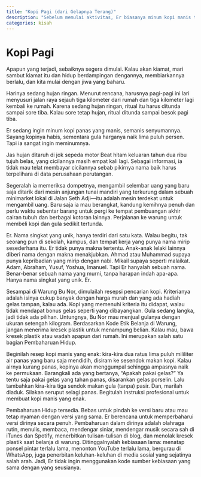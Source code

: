 ```yaml
---
title: "Kopi Pagi (dari Gelapnya Terang)"
description: "Sebelum memulai aktivitas, Er biasanya minum kopi manis terlebih dahulu."
categories: kisah
---
```

# Kopi Pagi

Apapun yang terjadi, sebaiknya segera dimulai. Kalau akan kiamat, mari sambut kiamat itu dan hidup berdampingan dengannya, membiarkannya berlalu, dan kita mulai dengan jiwa yang baharu.

Harinya sedang hujan ringan. Menurut rencana, harusnya pagi-pagi ini lari menyusuri jalan raya sejauh tiga kilometer dari rumah dan tiga kilometer lagi kembali ke rumah. Karena sedang hujan ringan, ritual itu harus ditunda sampai sore tiba. Kalau sore tetap hujan, ritual ditunda sampai besok pagi tiba.

Er sedang ingin minum kopi panas yang manis, semanis senyumannya. Sayang kopinya habis, sementara gula harganya naik lima puluh persen. Tapi ia sangat ingin meminumnya.

Jas hujan ditaruh di jok sepeda motor Beat hitam keluaran tahun dua ribu tujuh belas, yang cicilannya masih empat kali lagi. Sebagai informasi, ia tidak mau telat membayar cicilannya sebab pikirnya nama baik harus terpelihara di data perusahaan perutangan.

Segeralah ia memeriksa dompetnya, mengambil selembar uang yang baru saja ditarik dari mesin anjungan tunai mandiri yang terkurung dalam sebuah minimarket lokal di Jalan Seth Adji—itu adalah mesin terdekat untuk mengambil uang. Baru saja ia mau berangkat, kandung kemihnya penuh dan perlu waktu sebentar barang untuk pergi ke tempat pembuangan akhir cairan tubuh dan berbagai kotoran lainnya. Perjalanan ke warung untuk membeli kopi dan gula sedikit tertunda.

Er. Nama singkat yang unik, hanya terdiri dari satu kata. Walau begitu, tak seorang pun di sekolah, kampus, dan tempat kerja yang punya nama mirip sesederhana itu. Er tidak punya makna tertentu. Anak-anak lelaki lainnya diberi nama dengan makna menakjubkan. Ahmad atau Muhammad supaya punya kepribadian yang mirip dengan nabi. Mikail supaya seperti malaikat. Adam, Abraham, Yusuf, Yoshua, Imanuel. Tapi Er hanyalah sebuah nama. Benar-benar sebuah nama yang murni, tanpa harapan indah apa-apa. Hanya nama singkat yang unik. Er.

Sesampai di Warung Bu Nor, dimulailah resepsi pencarian kopi. Kriterianya adalah isinya cukup banyak dengan harga murah dan yang ada hadiah gelas tampan, kalau ada. Kopi yang memenuhi kriteria itu didapat, walau tidak mendapat bonus gelas seperti yang dibayangkan. Gula sedang langka, jadi tidak ada pilihan. Untungnya, Bu Nor mau menjual gulanya dengan ukuran setengah kilogram. Berdasarkan Kode Etik Belanja di Warung, jangan menerima kresek plastik untuk menampung belian. Kalau mau, bawa kresek plastik atau wadah apapun dari rumah. Ini merupakan salah satu bagian Pembaharuan Hidup.

Beginilah resep kopi manis yang enak: kira-kira dua ratus lima puluh mililiter air panas yang baru saja mendidih, disiram ke sesendok makan kopi. Kalau airnya kurang panas, kopinya akan menggumpal sehingga ampasnya naik ke permukaan. Barangkali ada yang bertanya, “Apakah pakai gelas?” Ya tentu saja pakai gelas yang tahan panas, disarankan gelas porselin. Lalu tambahkan kira-kira tiga sendok makan gula (tanpa) pasir. Dan, marilah diaduk. Silakan seruput selagi panas. Begitulah instruksi profesional untuk membuat kopi manis yang enak.

Pembaharuan Hidup tersedia. Bebas untuk pindah ke versi baru atau mau tetap nyaman dengan versi yang sama. Er berencana untuk memperbaharui versi dirinya secara penuh. Pembaharuan dalam dirinya adalah olahraga rutin, menulis, membaca, mendengar siniar, mendengar musik secara sah di iTunes dan Spotify, menerbitkan tulisan-tulisan di blog, dan menolak kresek plastik saat belanja di warung. Ditinggalnyalah kebiasaan lama: menatap ponsel pintar terlalu lama, menonton YouTube terlalu lama, bergurau di WhatsApp, juga penerbitan keluhan-keluhan di media sosial yang sejatinya salah arah. Jadi, Er tidak ingin menggunakan kode sumber kebiasaan yang sama dengan yang seusianya.
